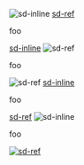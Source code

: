 ![sd-inline](https://raw.githubusercontent.com/showdownjs/logo/master/dist/logo.readme.png) [sd-ref][sd-logo]

foo

[sd-inline](https://raw.githubusercontent.com/showdownjs/logo/master/dist/logo.readme.png) ![sd-ref][sd-logo]

foo

![sd-ref][sd-logo] [sd-inline](https://raw.githubusercontent.com/showdownjs/logo/master/dist/logo.readme.png)

foo

[sd-ref][sd-logo] ![sd-inline](https://raw.githubusercontent.com/showdownjs/logo/master/dist/logo.readme.png)

foo

[![sd-ref][sd-logo]](http://www.google.com/)

[sd-logo]: https://www.google.pt/images/branding/googlelogo/2x/googlelogo_color_272x92dp.png